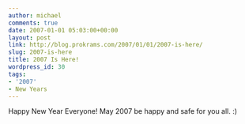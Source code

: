 ```yaml
---
author: michael
comments: true
date: 2007-01-01 05:03:00+00:00
layout: post
link: http://blog.prokrams.com/2007/01/01/2007-is-here/
slug: 2007-is-here
title: 2007 Is Here!
wordpress_id: 30
tags:
- '2007'
- New Years
---
```


Happy New Year Everyone! May 2007 be happy and safe for you all. :)
